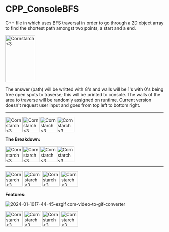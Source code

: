 # CPP_ConsoleBFS
  C++ file in which uses BFS traversal in order to go through a 2D object array to find the shortest path amongst two points, a start and a end.

<img src="https://github.com/Kingerthanu/CPP_ConsoleBFS/assets/76754592/ac29acf7-bb79-45bd-af9e-d2ac70e19bc9" alt="Cornstarch <3" width="95" height="149">

  
  The answer (path) will be writted with 8's and walls will be 1's with 0's being free open spots to traverse; this will be printed to console. The walls of the area to traverse will be randomly assigned on runtime. Current version doesn't request user input and goes from top left to bottom right.


----------------------------------------------

<img src="https://github.com/Kingerthanu/CPP_ConsoleBFS/assets/76754592/0aaaf75b-04e0-41d3-b2b0-12f14e674c2c" alt="Cornstarch <3" width="55" height="49"><img src="https://github.com/Kingerthanu/CPP_ConsoleBFS/assets/76754592/0aaaf75b-04e0-41d3-b2b0-12f14e674c2c" alt="Cornstarch <3" width="55" height="49"><img src="https://github.com/Kingerthanu/CPP_ConsoleBFS/assets/76754592/0aaaf75b-04e0-41d3-b2b0-12f14e674c2c" alt="Cornstarch <3" width="55" height="49"><img src="https://github.com/Kingerthanu/CPP_ConsoleBFS/assets/76754592/0aaaf75b-04e0-41d3-b2b0-12f14e674c2c" alt="Cornstarch <3" width="55" height="49">


**The Breakdown:**



<img src="https://github.com/Kingerthanu/CPP_ConsoleBFS/assets/76754592/9e848571-cb04-442f-a5b0-364f5f593f45" alt="Cornstarch <3" width="55" height="49"><img src="https://github.com/Kingerthanu/CPP_ConsoleBFS/assets/76754592/9e848571-cb04-442f-a5b0-364f5f593f45" alt="Cornstarch <3" width="55" height="49"><img src="https://github.com/Kingerthanu/CPP_ConsoleBFS/assets/76754592/9e848571-cb04-442f-a5b0-364f5f593f45" alt="Cornstarch <3" width="55" height="49"><img src="https://github.com/Kingerthanu/CPP_ConsoleBFS/assets/76754592/9e848571-cb04-442f-a5b0-364f5f593f45" alt="Cornstarch <3" width="55" height="49">


----------------------------------------------

<img src="https://github.com/Kingerthanu/CPP_ConsoleBFS/assets/76754592/8b74338a-1214-4256-819d-5dd620486861" alt="Cornstarch <3" width="55" height="49"> <img src="https://github.com/Kingerthanu/CPP_ConsoleBFS/assets/76754592/8b74338a-1214-4256-819d-5dd620486861" alt="Cornstarch <3" width="55" height="49"> <img src="https://github.com/Kingerthanu/CPP_ConsoleBFS/assets/76754592/8b74338a-1214-4256-819d-5dd620486861" alt="Cornstarch <3" width="55" height="49"> <img src="https://github.com/Kingerthanu/CPP_ConsoleBFS/assets/76754592/8b74338a-1214-4256-819d-5dd620486861" alt="Cornstarch <3" width="55" height="49">


**Features:**
  
  ![2024-01-1017-44-45-ezgif com-video-to-gif-converter](https://github.com/Kingerthanu/CPP_ConsoleBFS/assets/76754592/e2360d48-6231-44fa-aee8-c035ea878263)


<img src="https://github.com/Kingerthanu/CPP_ConsoleBFS/assets/76754592/e857ed11-ab2b-4cc5-b038-470feb001a61" alt="Cornstarch <3" width="55" height="49"> <img src="https://github.com/Kingerthanu/CPP_ConsoleBFS/assets/76754592/e857ed11-ab2b-4cc5-b038-470feb001a61" alt="Cornstarch <3" width="55" height="49"> <img src="https://github.com/Kingerthanu/CPP_ConsoleBFS/assets/76754592/e857ed11-ab2b-4cc5-b038-470feb001a61" alt="Cornstarch <3" width="55" height="49"> <img src="https://github.com/Kingerthanu/CPP_ConsoleBFS/assets/76754592/e857ed11-ab2b-4cc5-b038-470feb001a61" alt="Cornstarch <3" width="55" height="49">
